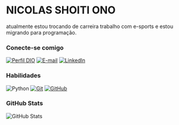 # NICOLAS SHOITI ONO
atualmente estou trocando de carreira trabalho com e-sports e estou migrando para programação.

### Conecte-se comigo

[![Perfil DIO](https://img.shields.io/badge/-Meu%20Perfil%20na%20DIO-30A3DC?style=for-the-badge)](https://web.dio.me/users/shoiti_ti?tab=skills) 
[![E-mail](https://img.shields.io/badge/-Email-000?style=for-the-badge&logo=microsoft-outlook&logoColor=E94D5F)](mailto:shoiti.ti@gmail.com)
[![LinkedIn](https://img.shields.io/badge/-LinkedIn-000?style=for-the-badge&logo=linkedin&logoColor=30A3DC)](https://www.linkedin.com/in/nicolas-shoiti-ono-160428211/)


### Habilidades

![Python](https://img.shields.io/badge/Python-000?style=for-the-badge&logo=python&logoColor=fcc419)
[![Git](https://img.shields.io/badge/Git-000?style=for-the-badge&logo=git&logoColor=E94D5F)](https://git-scm.com/doc) 
[![GitHub](https://img.shields.io/badge/GitHub-000?style=for-the-badge&logo=github&logoColor=f8f9fa)](https://docs.github.com/)

### GitHub Stats

![GitHub Stats](https://github-readme-stats.vercel.app/api?username=shoiti22&theme=transparent&bg_color=000&border_color=30A3DC&show_icons=true&icon_color=ff6b6b&title_color=5c7cfa&text_color=FFF)
